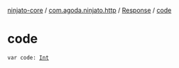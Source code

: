 [ninjato-core](../../index.md) / [com.agoda.ninjato.http](../index.md) / [Response](index.md) / [code](./code.md)

# code

`var code: `[`Int`](https://kotlinlang.org/api/latest/jvm/stdlib/kotlin/-int/index.html)